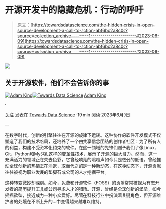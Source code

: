 # 开源开发中的隐藏危机：行动的呼吁

> 原文：[https://towardsdatascience.com/the-hidden-crisis-in-open-source-development-a-call-to-action-abf6bc2a8c0c?source=collection_archive---------1-----------------------#2023-06-09](https://towardsdatascience.com/the-hidden-crisis-in-open-source-development-a-call-to-action-abf6bc2a8c0c?source=collection_archive---------1-----------------------#2023-06-09)

![](../Images/d49b6584c7c98b14ce10f76e8a27a526.png)

## 关于开源软件，他们不会告诉你的事

[](https://medium.com/@notadamking?source=post_page-----abf6bc2a8c0c--------------------------------)[![Adam King](../Images/096979b873575e698538148a6ea33d97.png)](https://medium.com/@notadamking?source=post_page-----abf6bc2a8c0c--------------------------------)[](https://towardsdatascience.com/?source=post_page-----abf6bc2a8c0c--------------------------------)[![Towards Data Science](../Images/a6ff2676ffcc0c7aad8aaf1d79379785.png)](https://towardsdatascience.com/?source=post_page-----abf6bc2a8c0c--------------------------------) [Adam King](https://medium.com/@notadamking?source=post_page-----abf6bc2a8c0c--------------------------------)

·

[关注](https://medium.com/m/signin?actionUrl=https%3A%2F%2Fmedium.com%2F_%2Fsubscribe%2Fuser%2F6e3a5234f1cc&operation=register&redirect=https%3A%2F%2Ftowardsdatascience.com%2Fthe-hidden-crisis-in-open-source-development-a-call-to-action-abf6bc2a8c0c&user=Adam+King&userId=6e3a5234f1cc&source=post_page-6e3a5234f1cc----abf6bc2a8c0c---------------------post_header-----------) 发表在 [Towards Data Science](https://towardsdatascience.com/?source=post_page-----abf6bc2a8c0c--------------------------------) ·19 min 阅读·2023年6月9日[](https://medium.com/m/signin?actionUrl=https%3A%2F%2Fmedium.com%2F_%2Fvote%2Ftowards-data-science%2Fabf6bc2a8c0c&operation=register&redirect=https%3A%2F%2Ftowardsdatascience.com%2Fthe-hidden-crisis-in-open-source-development-a-call-to-action-abf6bc2a8c0c&user=Adam+King&userId=6e3a5234f1cc&source=-----abf6bc2a8c0c---------------------clap_footer-----------)

--

[](https://medium.com/m/signin?actionUrl=https%3A%2F%2Fmedium.com%2F_%2Fbookmark%2Fp%2Fabf6bc2a8c0c&operation=register&redirect=https%3A%2F%2Ftowardsdatascience.com%2Fthe-hidden-crisis-in-open-source-development-a-call-to-action-abf6bc2a8c0c&source=-----abf6bc2a8c0c---------------------bookmark_footer-----------)

在数字时代，创新的引擎往往在开源的旋律下运转。这种协作的软件开发模式不仅塑造了我们的技术格局，还培养了一个由共享信念团结的创作者社区：为了所有人的利益，构建不受资本化约束的软件。在这一领域的先锋们赠予我们了像Linux、Git、Python和MySQL这样的变革性技术，展示了开源的巨大潜力。然而，这一充满活力的领域正在失去色彩，它曾经响亮的嗡嗡声如今只是微弱的低语。曾经推动全球创新的热情正在消退，取而代之的是一种新动态，在这种动态下，开源贡献往往被视为职业发展的垫脚石或公司的人才挖掘平台。

这种转变微妙却深刻。如今，免费和开源软件（FOSS）的贡献常常被视为有志开发者的简历提升工具或公司寻求人才的猎场。开源，曾经是全球创新的堡垒，如今摇摇欲坠，接近成为一种小众爱好。尽管在科技行业中扮演着关键角色，但开源维护者的处境在不断上升的…中变得越来越难以维持。
